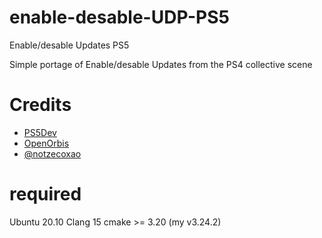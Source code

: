 # enable-desable-UDP-PS5
Enable/desable Updates PS5

Simple portage of Enable/desable Updates from the PS4 collective scene

# Credits
- [PS5Dev](https://github.com/PS5Dev) 
- [OpenOrbis](https://github.com/OpenOrbis)
- [@notzecoxao](https://twitter.com/notzecoxao)

# required
Ubuntu 20.10
Clang 15
cmake >= 3.20 (my v3.24.2)

